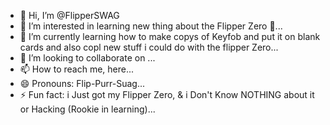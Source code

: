 - 👋 Hi, I’m @FlipperSWAG
- 👀 I’m interested in learning new thing about the Flipper Zero 🐬...
- 🌱 I’m currently learning how to make copys of Keyfob and put it on blank cards and also copl new stuff i could do with the flipper Zero...
- 💞️ I’m looking to collaborate on ...
- 📫 How to reach me, here...
- 😄 Pronouns: Flip-Purr-Suag...
- ⚡ Fun fact: i Just got my Flipper Zero, & i Don't Know NOTHING about it or Hacking (Rookie in learning)...

<!---
FlipperSWAG/FlipperSWAG is a ✨ special ✨ repository because its `README.md` (this file) appears on your GitHub profile.
You can click the Preview link to take a look at your changes.
--->
